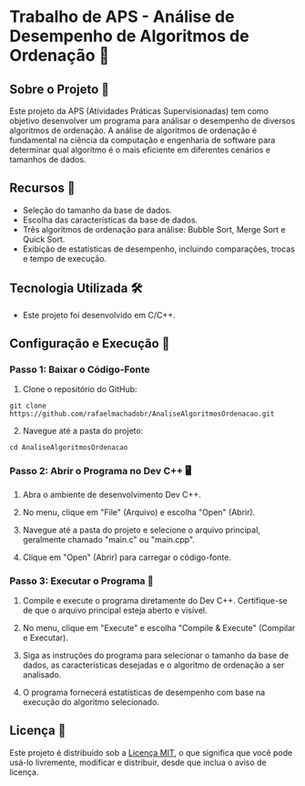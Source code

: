 # Trabalho de APS - Análise de Desempenho de Algoritmos de Ordenação 🚀

## Sobre o Projeto 📝

Este projeto da APS (Atividades Práticas Supervisionadas) tem como objetivo desenvolver um programa para análisar o desempenho de diversos algoritmos de ordenação. A análise de algoritmos de ordenação é fundamental na ciência da computação e engenharia de software para determinar qual algoritmo é o mais eficiente em diferentes cenários e tamanhos de dados.

## Recursos 🧰

- Seleção do tamanho da base de dados.
- Escolha das características da base de dados.
- Três algoritmos de ordenação para análise: Bubble Sort, Merge Sort e Quick Sort.
- Exibição de estatísticas de desempenho, incluindo comparações, trocas e tempo de execução.

## Tecnologia Utilizada 🛠️

- Este projeto foi desenvolvido em C/C++.

## Configuração e Execução 🚀

### Passo 1: Baixar o Código-Fonte

1. Clone o repositório do GitHub:

```
git clone https://github.com/rafaelmachadobr/AnaliseAlgoritmosOrdenacao.git
```

2. Navegue até a pasta do projeto:

```
cd AnaliseAlgoritmosOrdenacao
```

### Passo 2: Abrir o Programa no Dev C++ 🖥️

1. Abra o ambiente de desenvolvimento Dev C++.

2. No menu, clique em "File" (Arquivo) e escolha "Open" (Abrir).

3. Navegue até a pasta do projeto e selecione o arquivo principal, geralmente chamado "main.c" ou "main.cpp".

4. Clique em "Open" (Abrir) para carregar o código-fonte.

### Passo 3: Executar o Programa 🚀

1. Compile e execute o programa diretamente do Dev C++. Certifique-se de que o arquivo principal esteja aberto e visível.

2. No menu, clique em "Execute" e escolha "Compile & Execute" (Compilar e Executar).

3. Siga as instruções do programa para selecionar o tamanho da base de dados, as características desejadas e o algoritmo de ordenação a ser analisado.

4. O programa fornecerá estatísticas de desempenho com base na execução do algoritmo selecionado.

## Licença 📜

Este projeto é distribuído sob a [Licença MIT](LICENSE), o que significa que você pode usá-lo livremente, modificar e distribuir, desde que inclua o aviso de licença.

